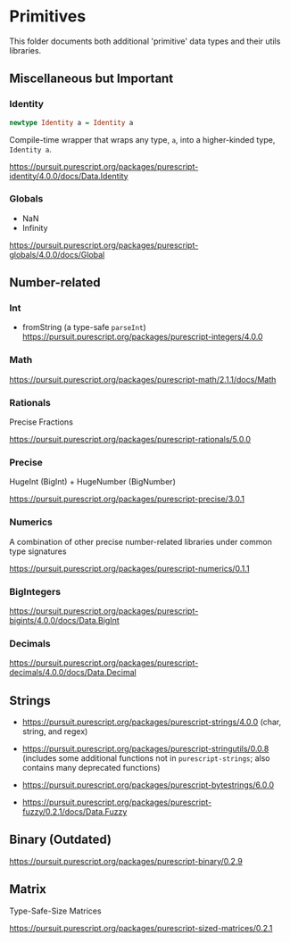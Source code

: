 # Primitives

This folder documents both additional 'primitive' data types and their utils libraries.

## Miscellaneous but Important

### Identity

```haskell
newtype Identity a = Identity a
```
Compile-time wrapper that wraps any type, `a`, into a higher-kinded type, `Identity a`.

https://pursuit.purescript.org/packages/purescript-identity/4.0.0/docs/Data.Identity

### Globals

- NaN
- Infinity

https://pursuit.purescript.org/packages/purescript-globals/4.0.0/docs/Global

## Number-related

### Int

- fromString (a type-safe `parseInt`)
https://pursuit.purescript.org/packages/purescript-integers/4.0.0

### Math

https://pursuit.purescript.org/packages/purescript-math/2.1.1/docs/Math

### Rationals

Precise Fractions

https://pursuit.purescript.org/packages/purescript-rationals/5.0.0

### Precise

HugeInt (BigInt) + HugeNumber (BigNumber)

https://pursuit.purescript.org/packages/purescript-precise/3.0.1

### Numerics

A combination of other precise number-related libraries under common type signatures

https://pursuit.purescript.org/packages/purescript-numerics/0.1.1

### BigIntegers

https://pursuit.purescript.org/packages/purescript-bigints/4.0.0/docs/Data.BigInt

### Decimals

https://pursuit.purescript.org/packages/purescript-decimals/4.0.0/docs/Data.Decimal

## Strings

- https://pursuit.purescript.org/packages/purescript-strings/4.0.0 (char, string, and regex)
- https://pursuit.purescript.org/packages/purescript-stringutils/0.0.8 (includes some additional functions not in `purescript-strings`; also contains many deprecated functions)

- https://pursuit.purescript.org/packages/purescript-bytestrings/6.0.0
- https://pursuit.purescript.org/packages/purescript-fuzzy/0.2.1/docs/Data.Fuzzy

## Binary (Outdated)

https://pursuit.purescript.org/packages/purescript-binary/0.2.9

## Matrix

Type-Safe-Size Matrices

https://pursuit.purescript.org/packages/purescript-sized-matrices/0.2.1
